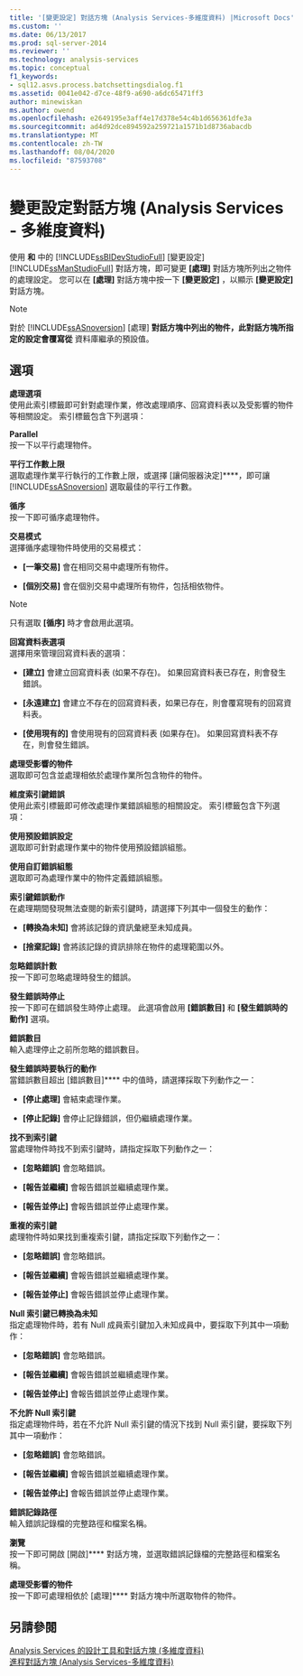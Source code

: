 ```yaml
---
title: '[變更設定] 對話方塊 (Analysis Services-多維度資料) |Microsoft Docs'
ms.custom: ''
ms.date: 06/13/2017
ms.prod: sql-server-2014
ms.reviewer: ''
ms.technology: analysis-services
ms.topic: conceptual
f1_keywords:
- sql12.asvs.process.batchsettingsdialog.f1
ms.assetid: 0041e042-d7ce-48f9-a690-a6dc65471ff3
author: minewiskan
ms.author: owend
ms.openlocfilehash: e2649195e3aff4e17d378e54c4b1d656361dfe3a
ms.sourcegitcommit: ad4d92dce894592a259721a1571b1d8736abacdb
ms.translationtype: MT
ms.contentlocale: zh-TW
ms.lasthandoff: 08/04/2020
ms.locfileid: "87593708"
---
```

# <a name="change-settings-dialog-box-analysis-services---multidimensional-data"></a>變更設定對話方塊 (Analysis Services - 多維度資料)
  使用 **和** 中的 [!INCLUDE[ssBIDevStudioFull](../includes/ssbidevstudiofull-md.md)] [變更設定] [!INCLUDE[ssManStudioFull](../includes/ssmanstudiofull-md.md)] 對話方塊，即可變更 **[處理]** 對話方塊所列出之物件的處理設定。 您可以在 **[處理]** 對話方塊中按一下 **[變更設定]** ，以顯示 **[變更設定]** 對話方塊。  
  
> [!NOTE]  
>   對於 [!INCLUDE[ssASnoversion](../includes/ssasnoversion-md.md)] [處理] **對話方塊中列出的物件，此對話方塊所指定的設定會覆寫從** 資料庫繼承的預設值。  
  
## <a name="options"></a>選項  
 **處理選項**  
 使用此索引標籤即可針對處理作業，修改處理順序、回寫資料表以及受影響的物件等相關設定。 索引標籤包含下列選項：  
  
 **Parallel**  
 按一下以平行處理物件。  
  
 **平行工作數上限**  
 選取處理作業平行執行的工作數上限，或選擇 [讓伺服器決定]****，即可讓 [!INCLUDE[ssASnoversion](../includes/ssasnoversion-md.md)] 選取最佳的平行工作數。  
  
 **循序**  
 按一下即可循序處理物件。  
  
 **交易模式**  
 選擇循序處理物件時使用的交易模式：  
  
-   **[一筆交易]** 會在相同交易中處理所有物件。  
  
-   **[個別交易]** 會在個別交易中處理所有物件，包括相依物件。  
  
> [!NOTE]  
>   只有選取 **[循序]** 時才會啟用此選項。  
  
 **回寫資料表選項**  
 選擇用來管理回寫資料表的選項：  
  
-   **[建立]** 會建立回寫資料表 (如果不存在)。 如果回寫資料表已存在，則會發生錯誤。  
  
-   **[永遠建立]** 會建立不存在的回寫資料表，如果已存在，則會覆寫現有的回寫資料表。  
  
-   **[使用現有的]** 會使用現有的回寫資料表 (如果存在)。 如果回寫資料表不存在，則會發生錯誤。  
  
 **處理受影響的物件**  
 選取即可包含並處理相依於處理作業所包含物件的物件。  
  
 **維度索引鍵錯誤**  
 使用此索引標籤即可修改處理作業錯誤組態的相關設定。 索引標籤包含下列選項：  
  
 **使用預設錯誤設定**  
 選取即可針對處理作業中的物件使用預設錯誤組態。  
  
 **使用自訂錯誤組態**  
 選取即可為處理作業中的物件定義錯誤組態。  
  
 **索引鍵錯誤動作**  
 在處理期間發現無法查閱的新索引鍵時，請選擇下列其中一個發生的動作：  
  
-   **[轉換為未知]** 會將該記錄的資訊彙總至未知成員。  
  
-   **[捨棄記錄]** 會將該記錄的資訊排除在物件的處理範圍以外。  
  
 **忽略錯誤計數**  
 按一下即可忽略處理時發生的錯誤。  
  
 **發生錯誤時停止**  
 按一下即可在錯誤發生時停止處理。 此選項會啟用 **[錯誤數目]** 和 **[發生錯誤時的動作]** 選項。  
  
 **錯誤數目**  
 輸入處理停止之前所忽略的錯誤數目。  
  
 **發生錯誤時要執行的動作**  
 當錯誤數目超出 [錯誤數目]**** 中的值時，請選擇採取下列動作之一：  
  
-   **[停止處理]** 會結束處理作業。  
  
-   **[停止記錄]** 會停止記錄錯誤，但仍繼續處理作業。  
  
 **找不到索引鍵**  
 當處理物件時找不到索引鍵時，請指定採取下列動作之一：  
  
-   **[忽略錯誤]** 會忽略錯誤。  
  
-   **[報告並繼續]** 會報告錯誤並繼續處理作業。  
  
-   **[報告並停止]** 會報告錯誤並停止處理作業。  
  
 **重複的索引鍵**  
 處理物件時如果找到重複索引鍵，請指定採取下列動作之一：  
  
-   **[忽略錯誤]** 會忽略錯誤。  
  
-   **[報告並繼續]** 會報告錯誤並繼續處理作業。  
  
-   **[報告並停止]** 會報告錯誤並停止處理作業。  
  
 **Null 索引鍵已轉換為未知**  
 指定處理物件時，若有 Null 成員索引鍵加入未知成員中，要採取下列其中一項動作：  
  
-   **[忽略錯誤]** 會忽略錯誤。  
  
-   **[報告並繼續]** 會報告錯誤並繼續處理作業。  
  
-   **[報告並停止]** 會報告錯誤並停止處理作業。  
  
 **不允許 Null 索引鍵**  
 指定處理物件時，若在不允許 Null 索引鍵的情況下找到 Null 索引鍵，要採取下列其中一項動作：  
  
-   **[忽略錯誤]** 會忽略錯誤。  
  
-   **[報告並繼續]** 會報告錯誤並繼續處理作業。  
  
-   **[報告並停止]** 會報告錯誤並停止處理作業。  
  
 **錯誤記錄路徑**  
 輸入錯誤記錄檔的完整路徑和檔案名稱。  
  
 **瀏覽**  
 按一下即可開啟 [開啟]**** 對話方塊，並選取錯誤記錄檔的完整路徑和檔案名稱。  
  
 **處理受影響的物件**  
 按一下即可處理相依於 [處理]**** 對話方塊中所選取物件的物件。  
  
## <a name="see-also"></a>另請參閱  
 [Analysis Services 的設計工具和對話方塊 &#40;多維度資料&#41;](analysis-services-designers-and-dialog-boxes-multidimensional-data.md)   
 [進程對話方塊 &#40;Analysis Services-多維度資料&#41;](process-dialog-box-analysis-services-multidimensional-data.md)  
  
  
